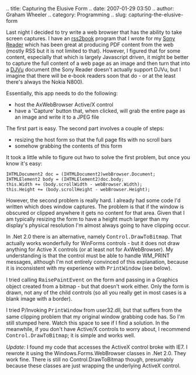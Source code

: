 .. title: Capturing the Elusive Form
.. date: 2007-01-29 03:50
.. author: Graham Wheeler
.. category: Programming
.. slug: capturing-the-elusive-form

Last night I decided to try write a web browser that has the ability to
take screen captures. I have an
[rss2book](http://www.mobileread.com/forums/showthread.php?t=7946)
program that I wrote for my [Sony
Reader](http://www.sonystyle.com/is-bin/INTERSHOP.enfinity/eCS/Store/en/-/USD/SY_DisplayProductInformation-Start?ProductSKU=PRS500U2)
which has been great at producing PDF content from the web (mostly RSS
but it is not limited to that). However, I figured that for some
content, especially that which is largely Javascript driven, it might be
better to capture the full content of a web page as an image and then
turn that into a [DJVu](http://www.djvuzone.org/) document (the Sony
Reader doesn't actually support DJVu, but I imagine that there will be
e-book readers soon that do - or at the least there's always the Nokia
N800).

Essentially, this app needs to do the following:
<!-- TEASER_END -->

-   host the AxWebBrowser Active/X control
-   have a 'Capture' button that, when clicked, will grab the entire
    page as an image and write it to a JPEG file

The first part is easy. The second part involves a couple of steps:

-   resizing the host form so that the full page fits with no scroll
    bars
-   somehow grabbing the contents of this form

It took a little while to figure out hwo to solve the first problem, but
once you know it's easy:

    IHTMLDocument2 doc = (IHTMLDocument2)webBrowser.Document;
    IHTMLElement2 body = (IHTMLElement2)doc.body;
    this.Width += (body.scrollWidth - webBrowser.Width);
    this.Height += (body.scrollHeight - webBrowser.Height);

However, the second problem is really hard. I already had some code I'd
written which does window captures. The problem is that if the window is
obscured or clipped anywhere it gets no content for that area. Given
that I am typically resizing the form to have a height much larger than
my display's physical resolution I'm almost always going to have
clipping occur.

In .Net 2.0 there is an alternative, namely
<font face="Courier">Control.DrawToBitmap</font>. That actually works
wonderfully for WinForms controls - but it does not draw anything for
Active X controls (or at least not for AxWebBrowser). My understanding
is that the control must be able to handle WM\_PRINT messages, although
I'm not entirely convinced of this explanation, because it is
inconsistent with my experience with
<font face="Courier">PrintWindow</font> (see below).

I tried calling <font face="Courier">RaisePaintEvent</font> on the form
and passing in a Graphics object created from a bitmap - but that
doesn't work either. Only the form is drawn, not any of the child
controls (so all you really get in most cases is a blank image with a
border).

I tried P/Invoking <font face="Courier">PrintWindow</font> from
user32.dll, but that suffers from the same clipping problem that my
original window grabbing code has. So I'm still stumped here. Watch this
space to see if I find a solution. In the meanwhile, if you don't have
Active/X controls to worry about, I recommend
<font face="Courier">Control.DrawToBitmap</font>; it is simple and works
well.

*Update:* I found my code that accesses the ActiveX control broke with
IE7. I rewrote it using the Windows.Forms.WebBrowser classes in .Net
2.0. They work fine. There is still no Control.DrawToBitmap though,
presumably because these classes are just wrapping the underlying
ActiveX control.
